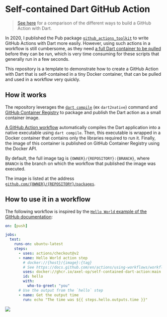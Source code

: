 # Self-contained Dart GitHub Action

> [See here](https://gist.github.com/axel-op/deff66ac2f28a01813193d90de36c564) for a comparison of the different ways to build a GitHub Action with Dart.

In 2020, I published the Pub package [`github_actions_toolkit`](https://pub.dev/packages/github_actions_toolkit) to write GitHub Actions with Dart more easily. However, using such actions in a workflow is still cumbersome, as they need [a full Dart container to be pulled](https://github.com/axel-op/containerized-dart-action) before they can be run, which is very time consuming for these scripts that generally run in a few seconds.

This repository is a template to demonstrate how to create a GitHub Action with Dart that is self-contained in a tiny Docker container, that can be pulled and used in a workflow very quickly.

## How it works

The repository leverages the [`dart compile`](https://dart.dev/tools/dart-compile#exe) (ex `dart2native`) command and [GitHub Container Registry](https://docs.github.com/en/packages/working-with-a-github-packages-registry/working-with-the-container-registry) to package and publish the Dart action as a small container image.

[A GitHub Action workflow](.github/workflows/push.yml) automatically compiles the Dart application into a native executable using `dart compile`. Then, this executable is wrapped in a Docker container that contains only the libraries required to run it. Finally, the image of this container is published on GitHub Container Registry using the Docker API.

By default, the full image tag is `{OWNER}/{REPOSITORY}:{BRANCH}`, where `BRANCH` is the branch on which the workflow that published the image was executed.

The image is listed at the address [`github.com/{OWNER}/{REPOSITORY}/packages`](https://github.com/axel-op/self-contained-dart-action/packages).

## How to use it in a workflow

The following workflow is inspired by the [`Hello World` example of the GitHub documentation](https://docs.github.com/en/actions/creating-actions/creating-a-docker-container-action#example-using-a-private-action):

```yml
on: [push]

jobs:
  test:
    runs-on: ubuntu-latest
    steps:
      - uses: actions/checkout@v2
      - name: Hello World action step
        # docker://{host}/{image}:{tag}
        # See https://docs.github.com/en/actions/using-workflows/workflow-syntax-for-github-actions#example-using-the-github-packages-container-registry
        uses: docker://ghcr.io/axel-op/self-contained-dart-action:main
        id: hello
        with:
          who-to-greet: "you"
      # Use the output from the `hello` step
      - name: Get the output time
        run: echo "The time was ${{ steps.hello.outputs.time }}"
```

![](https://user-images.githubusercontent.com/49279289/154850348-3650dc94-a1d7-47ce-a721-6ac07247bf5f.png)
